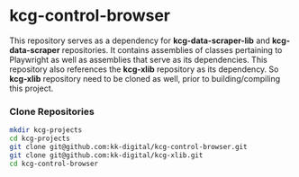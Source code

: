 # kcg-control-browser


This repository serves as a dependency for **kcg-data-scraper-lib** and **kcg-data-scraper** repositories.  It contains assemblies of classes pertaining to Playwright as well as assemblies that serve as its dependencies. This repository also references the **kcg-xlib** repository as its dependency. So **kcg-xlib** repository need to be cloned as well, prior to building/compiling this project.

### Clone Repositories
```sh
mkdir kcg-projects
cd kcg-projects
git clone git@github.com:kk-digital/kcg-control-browser.git
git clone git@github.com:kk-digital/kcg-xlib.git
cd kcg-control-browser
```

